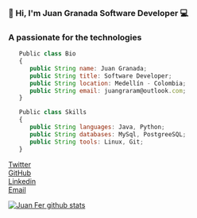 ###  👋 Hi, I'm Juan Granada Software Developer 💻
<h3>A passionate for the technologies</h3>

```js
   Public class Bio
   {
      public String name: Juan Granada;
      public String title: Software Developer;
      public String location: Medellín - Colombia;
      public String email: juangraram@outlook.com;
   }

   Public class Skills
   {
      public String languages: Java, Python;
      public String databases: MySql, PostgreeSQL;
      public String tools: Linux, Git;
   }   
```

[Twitter](https://twitter.com/JuanGraRam)
</br>
[GitHub](https://github.com/Juaco121)
</br>
[Linkedin](https://www.linkedin.com/in/juan-fernando-granada-ramirez/)
</br>
[Email](juangraram@outlook.com)

[![Juan Fer github stats](https://github-readme-stats.vercel.app/api?username=juaco121&show_icons=true&theme=merko&hide=["contribs","issues"])](https://github.com/juaco121)



